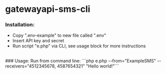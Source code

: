 # gatewayapi-sms-cli
### Installation:
- Copy ".env-example" to new file called ".env"
- Insert API key and secret
- Run script "e.php" via CLI, see usage block for more instructions
<br>
### Usage:
Run from command line: ```php e.php --from="ExampleSMS" --receivers="4512345678, 4587654321" "Hello world!"```